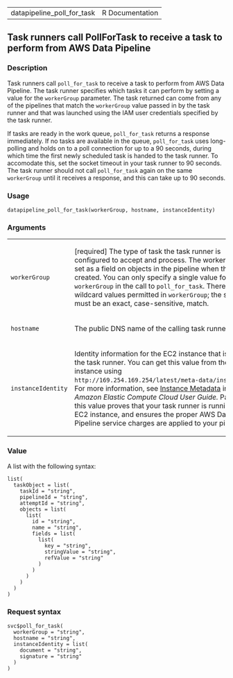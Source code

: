 <table style="width: 100%;">
<tbody>
<tr class="odd">
<td>datapipeline_poll_for_task</td>
<td style="text-align: right;">R Documentation</td>
</tr>
</tbody>
</table>

## Task runners call PollForTask to receive a task to perform from AWS Data Pipeline

### Description

Task runners call `poll_for_task` to receive a task to perform from AWS
Data Pipeline. The task runner specifies which tasks it can perform by
setting a value for the `workerGroup` parameter. The task returned can
come from any of the pipelines that match the `workerGroup` value passed
in by the task runner and that was launched using the IAM user
credentials specified by the task runner.

If tasks are ready in the work queue, `poll_for_task` returns a response
immediately. If no tasks are available in the queue, `poll_for_task`
uses long-polling and holds on to a poll connection for up to a 90
seconds, during which time the first newly scheduled task is handed to
the task runner. To accomodate this, set the socket timeout in your task
runner to 90 seconds. The task runner should not call `poll_for_task`
again on the same `workerGroup` until it receives a response, and this
can take up to 90 seconds.

### Usage

    datapipeline_poll_for_task(workerGroup, hostname, instanceIdentity)

### Arguments

<table>
<colgroup>
<col style="width: 35%" />
<col style="width: 65%" />
</colgroup>
<tbody>
<tr class="odd">
<td><code
id="datapipeline_poll_for_task_:_workerGroup">workerGroup</code></td>
<td><p>[required] The type of task the task runner is configured to
accept and process. The worker group is set as a field on objects in the
pipeline when they are created. You can only specify a single value for
<code>workerGroup</code> in the call to <code>poll_for_task</code>.
There are no wildcard values permitted in <code>workerGroup</code>; the
string must be an exact, case-sensitive, match.</p></td>
</tr>
<tr class="even">
<td><code
id="datapipeline_poll_for_task_:_hostname">hostname</code></td>
<td><p>The public DNS name of the calling task runner.</p></td>
</tr>
<tr class="odd">
<td><code
id="datapipeline_poll_for_task_:_instanceIdentity">instanceIdentity</code></td>
<td><p>Identity information for the EC2 instance that is hosting the
task runner. You can get this value from the instance using <code
style="white-space: pre;">⁠http://169.254.169.254/latest/meta-data/instance-id⁠</code>.
For more information, see <a
href="https://docs.aws.amazon.com/AWSEC2/latest/UserGuide/ec2-instance-metadata.html">Instance
Metadata</a> in the <em>Amazon Elastic Compute Cloud User Guide.</em>
Passing in this value proves that your task runner is running on an EC2
instance, and ensures the proper AWS Data Pipeline service charges are
applied to your pipeline.</p></td>
</tr>
</tbody>
</table>

### Value

A list with the following syntax:

    list(
      taskObject = list(
        taskId = "string",
        pipelineId = "string",
        attemptId = "string",
        objects = list(
          list(
            id = "string",
            name = "string",
            fields = list(
              list(
                key = "string",
                stringValue = "string",
                refValue = "string"
              )
            )
          )
        )
      )
    )

### Request syntax

    svc$poll_for_task(
      workerGroup = "string",
      hostname = "string",
      instanceIdentity = list(
        document = "string",
        signature = "string"
      )
    )
